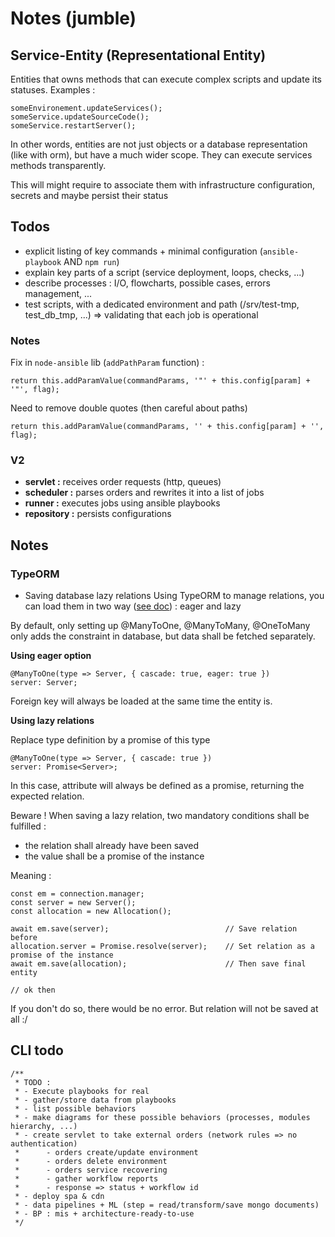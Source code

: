 # Notes (jumble)


## Service-Entity (Representational Entity)

Entities that owns methods that can execute complex scripts and update its statuses. Examples :
```
someEnvironement.updateServices();
someService.updateSourceCode();
someService.restartServer();
```

In other words, entities are not just objects or a database representation (like with orm), but have a much wider scope.
They can execute services methods transparently.

This will might require to associate them with infrastructure configuration, secrets and maybe persist their status 


## Todos

* explicit listing of key commands + minimal configuration (`ansible-playbook` AND `npm run`)
* explain key parts of a script (service deployment, loops, checks, ...)
* describe processes : I/O, flowcharts, possible cases, errors management, ...
* test scripts, with a dedicated environment and path (/srv/test-tmp, test_db_tmp, ...) => validating that each job is operational

### Notes

Fix in `node-ansible` lib (`addPathParam` function) :
```
return this.addParamValue(commandParams, '"' + this.config[param] + '"', flag);
```

Need to remove double quotes (then careful about paths)
```
return this.addParamValue(commandParams, '' + this.config[param] + '', flag);
```




### V2 
* **servlet :** receives order requests (http, queues)
* **scheduler :** parses orders and rewrites it into a list of jobs
* **runner :** executes jobs using ansible playbooks  
* **repository :** persists configurations  

## Notes

### TypeORM

* Saving database lazy relations
Using TypeORM to manage relations, you can load them in two way 
([see doc](https://github.com/typeorm/typeorm/blob/master/docs/eager-and-lazy-relations.md)) : eager and lazy

By default, only setting up @ManyToOne, @ManyToMany, @OneToMany only adds the constraint in database, but data shall be
fetched separately.

**Using eager option**

```
@ManyToOne(type => Server, { cascade: true, eager: true })
server: Server;
```

Foreign key will always be loaded at the same time the entity is.

**Using lazy relations**

Replace type definition by a promise of this type 

```
@ManyToOne(type => Server, { cascade: true })
server: Promise<Server>;
```

In this case, attribute will always be defined as a promise, returning the expected relation.

Beware ! When saving a lazy relation, two mandatory conditions shall be fulfilled :
- the relation shall already have been saved
- the value shall be a promise of the instance

Meaning :
```
const em = connection.manager;
const server = new Server();
const allocation = new Allocation();

await em.save(server);                          // Save relation before
allocation.server = Promise.resolve(server);    // Set relation as a promise of the instance
await em.save(allocation);                      // Then save final entity

// ok then
```

If you don't do so, there would be no error. But relation will not be saved at all :/


## CLI todo

```
/**
 * TODO :
 * - Execute playbooks for real
 * - gather/store data from playbooks
 * - list possible behaviors
 * - make diagrams for these possible behaviors (processes, modules hierarchy, ...)
 * - create servlet to take external orders (network rules => no authentication)
 *      - orders create/update environment
 *      - orders delete environment
 *      - orders service recovering
 *      - gather workflow reports
 *      - response => status + workflow id
 * - deploy spa & cdn
 * - data pipelines + ML (step = read/transform/save mongo documents)
 * - BP : mis + architecture-ready-to-use
 */
```
